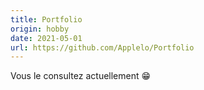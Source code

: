 ```yaml
---
title: Portfolio
origin: hobby
date: 2021-05-01
url: https://github.com/Applelo/Portfolio
---
```


Vous le consultez actuellement 😁

<!--more-->
